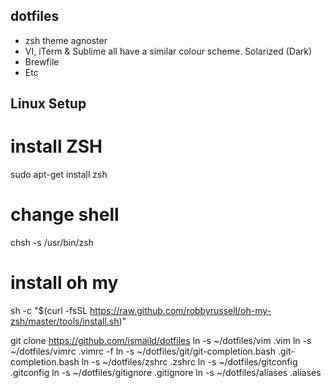 dotfiles
--------

* zsh theme agnoster
* VI, iTerm & Sublime all have a similar colour scheme. Solarized (Dark)
* Brewfile 
* Etc


Linux Setup
---

# install ZSH
sudo apt-get install zsh

# change shell
chsh -s /usr/bin/zsh

# install oh my
sh -c "$(curl -fsSL https://raw.github.com/robbyrussell/oh-my-zsh/master/tools/install.sh)"

git clone https://github.com/ismaild/dotfiles
ln -s ~/dotfiles/vim .vim
ln -s ~/dotfiles/vimrc .vimrc -f
ln -s ~/dotfiles/git/git-completion.bash .git-completion.bash
ln -s ~/dotfiles/zshrc .zshrc
ln -s ~/dotfiles/gitconfig .gitconfig
ln -s ~/dotfiles/gitignore .gitignore
ln -s ~/dotfiles/aliases  .aliases




